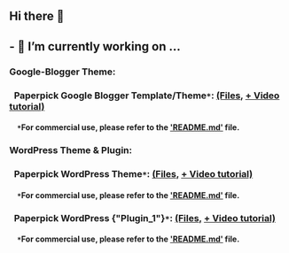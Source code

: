 ## Hi there 👋 
## - 🔭 I’m currently working on ...
### Google-Blogger Theme:
### ` ` Paperpick Google Blogger Template/Theme`*`: [(Files,](https://github.com/TechTauba/paperpick-google-blogger-theme) [+ Video tutorial)](https://youtube.com/@TechTauba)
#### `  ` `*`For commercial use, please refer to the ['README.md'](https://github.com/TechTauba/paperpick-google-blogger-theme/blob/main/README.md) file.
### WordPress Theme & Plugin:
### ` ` Paperpick WordPress Theme`*`: [(Files,](https://github.com/TechTauba/paperpick-wordpress-theme) [+ Video tutorial)](https://youtube.com/@TechTauba)
#### `  ` `*`For commercial use, please refer to the ['README.md'](https://github.com/TechTauba/paperpick-wordpress-theme/blob/main/README.md) file.
### ` ` Paperpick WordPress {"Plugin_1"}`*`: [(Files,](https://github.com/TechTauba/paperpick-wordpress-theme-plugin-1) [+ Video tutorial)](https://youtube.com/@TechTauba)
#### `  ` `*`For commercial use, please refer to the ['README.md'](https://github.com/TechTauba/paperpick-wordpress-theme/blob/main/README.md) file.


<!--
**TechTauba/TechTauba** is a ✨ _special_ ✨ repository because its `README.md` (this file) appears on your GitHub profile.

Here are some ideas to get you started:

- 🔭 I’m currently working on ...
- 🌱 I’m currently learning ...
- 👯 I’m looking to collaborate on ...
- 🤔 I’m looking for help with ...
- 💬 Ask me about ...
- 📫 How to reach me: ...
- 😄 Pronouns: ...
- ⚡ Fun fact: ...
-->
